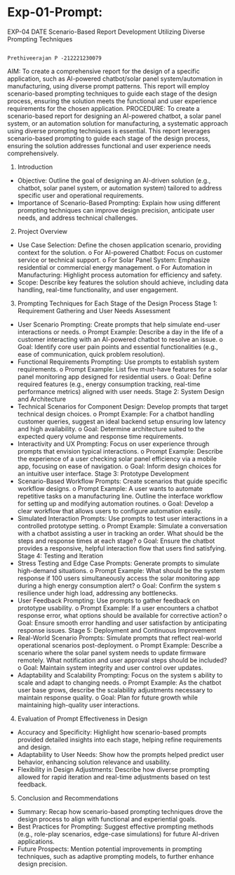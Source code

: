 # Exp-01-Prompt:
EXP-04
DATE
 Scenario-Based Report Development Utilizing Diverse Prompting Techniques

                                                                                                             Prethiveerajan P -212221230079                                                                        

AIM:
To create a comprehensive report for the design of a specific application, such as AI-powered chatbot/solar panel system/automation in manufacturing, using diverse prompt patterns. This report will employ scenario-based prompting techniques to guide each stage of the design process, ensuring the solution meets the functional and user experience requirements for the chosen application.
PROCEDURE:
To create a scenario-based report for designing an AI-powered chatbot, a solar panel system, or an automation solution for manufacturing, a systematic approach using diverse prompting techniques is essential. This report leverages scenario-based prompting to guide each stage of the design process, ensuring the solution addresses functional and user experience needs comprehensively.
1. Introduction
* Objective: Outline the goal of designing an AI-driven solution (e.g., chatbot, solar panel system, or automation system) tailored to address specific user and operational requirements.
* Importance of Scenario-Based Prompting: Explain how using different prompting techniques can improve design precision, anticipate user needs, and address technical challenges.
2. Project Overview
* Use Case Selection: Define the chosen application scenario, providing context for the solution.
o For AI-powered Chatbot: Focus on customer service or technical support.
o For Solar Panel System: Emphasize residential or commercial energy management.
o For Automation in Manufacturing: Highlight process automation for efficiency and safety.
* Scope: Describe key features the solution should achieve, including data handling, real-time functionality, and user engagement.
3. Prompting Techniques for Each Stage of the Design Process
Stage 1: Requirement Gathering and User Needs Assessment
* User Scenario Prompting: Create prompts that help simulate end-user interactions or needs.
o Prompt Example:  Describe a day in the life of a customer interacting with an AI-powered chatbot to resolve an issue. 
o Goal: Identify core user pain points and essential functionalities (e.g., ease of communication, quick problem resolution).
* Functional Requirements Prompting: Use prompts to establish system requirements.
o Prompt Example:  List five must-have features for a solar panel monitoring app designed for residential users. 
o Goal: Define required features (e.g., energy consumption tracking, real-time performance metrics) aligned with user needs.
Stage 2: System Design and Architecture
* Technical Scenarios for Component Design: Develop prompts that target technical design choices.
o Prompt Example:  For a chatbot handling customer queries, suggest an ideal backend setup ensuring low latency and high availability. 
o Goal: Determine architecture suited to the expected query volume and response time requirements.
* Interactivity and UX Prompting: Focus on user experience through prompts that envision typical interactions.
o Prompt Example:  Describe the experience of a user checking solar panel efficiency via a mobile app, focusing on ease of navigation. 
o Goal: Inform design choices for an intuitive user interface.
Stage 3: Prototype Development
* Scenario-Based Workflow Prompts: Create scenarios that guide specific workflow designs.
o Prompt Example:  A user wants to automate repetitive tasks on a manufacturing line. Outline the interface workflow for setting up and modifying automation routines. 
o Goal: Develop a clear workflow that allows users to configure automation easily.
* Simulated Interaction Prompts: Use prompts to test user interactions in a controlled prototype setting.
o Prompt Example:  Simulate a conversation with a chatbot assisting a user in tracking an order. What should be the steps and response times at each stage? 
o Goal: Ensure the chatbot provides a responsive, helpful interaction flow that users find satisfying.
Stage 4: Testing and Iteration
* Stress Testing and Edge Case Prompts: Generate prompts to simulate high-demand situations.
o Prompt Example:  What should be the system response if 100 users simultaneously access the solar monitoring app during a high energy consumption alert? 
o Goal: Confirm the system s resilience under high load, addressing any bottlenecks.
* User Feedback Prompting: Use prompts to gather feedback on prototype usability.
o Prompt Example:  If a user encounters a chatbot response error, what options should be available for corrective action? 
o Goal: Ensure smooth error handling and user satisfaction by anticipating response issues.
Stage 5: Deployment and Continuous Improvement
* Real-World Scenario Prompts: Simulate prompts that reflect real-world operational scenarios post-deployment.
o Prompt Example:  Describe a scenario where the solar panel system needs to update firmware remotely. What notification and user approval steps should be included? 
o Goal: Maintain system integrity and user control over updates.
* Adaptability and Scalability Prompting: Focus on the system s ability to scale and adapt to changing needs.
o Prompt Example:  As the chatbot user base grows, describe the scalability adjustments necessary to maintain response quality. 
o Goal: Plan for future growth while maintaining high-quality user interactions.
4. Evaluation of Prompt Effectiveness in Design
* Accuracy and Specificity: Highlight how scenario-based prompts provided detailed insights into each stage, helping refine requirements and design.
* Adaptability to User Needs: Show how the prompts helped predict user behavior, enhancing solution relevance and usability.
* Flexibility in Design Adjustments: Describe how diverse prompting allowed for rapid iteration and real-time adjustments based on test feedback.
5. Conclusion and Recommendations
* Summary: Recap how scenario-based prompting techniques drove the design process to align with functional and experiential goals.
* Best Practices for Prompting: Suggest effective prompting methods (e.g., role-play scenarios, edge-case simulations) for future AI-driven applications.
* Future Prospects: Mention potential improvements in prompting techniques, such as adaptive prompting models, to further enhance design precision.





